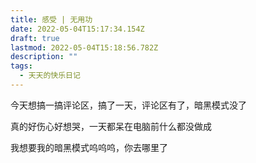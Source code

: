 ```yaml
---
title: 感受 | 无用功
date: 2022-05-04T15:17:34.154Z
draft: true
lastmod: 2022-05-04T15:18:56.782Z
description: ""
tags:
  - 天天的快乐日记
---
```

今天想搞一搞评论区，搞了一天，评论区有了，暗黑模式没了

真的好伤心好想哭，一天都呆在电脑前什么都没做成

我想要我的暗黑模式呜呜呜，你去哪里了